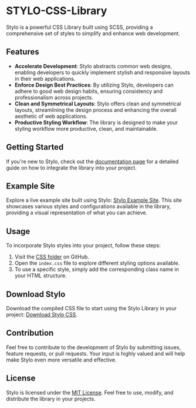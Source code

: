 # STYLO-CSS-Library

Stylo is a powerful CSS Library built using SCSS, providing a comprehensive set of styles to simplify and enhance web development.

## Features

- **Accelerate Development**: Stylo abstracts common web designs, enabling developers to quickly implement stylish and responsive layouts in their web applications.
- **Enforce Design Best Practices**: By utilizing Stylo, developers can adhere to good web design habits, ensuring consistency and professionalism across projects.
- **Clean and Symmetrical Layouts**: Stylo offers clean and symmetrical layouts, streamlining the design process and enhancing the overall aesthetic of web applications.
- **Productive Styling Workflow**: The library is designed to make your styling workflow more productive, clean, and maintainable.

## Getting Started

If you're new to Stylo, check out the [documentation page](#) for a detailed guide on how to integrate the library into your project.

## Example Site

Explore a live example site built using Stylo: [Stylo Example Site](https://amrit-maan2221.github.io/STYLO-CSS-Library/). This site showcases various styles and configurations available in the library, providing a visual representation of what you can achieve.

## Usage

To incorporate Stylo styles into your project, follow these steps:

1. Visit the [CSS folder](https://github.com/Amrit-Maan2221/STYLO-CSS-Library/tree/main/css) on GitHub.
2. Open the `index.css` file to explore different styling options available.
3. To use a specific style, simply add the corresponding class name in your HTML structure.

## Download Stylo

Download the compiled CSS file to start using the Stylo Library in your project: [Download Stylo CSS](https://github.com/Amrit-Maan2221/STYLO-CSS-Library/blob/main/css/index.css).

## Contribution

Feel free to contribute to the development of Stylo by submitting issues, feature requests, or pull requests. Your input is highly valued and will help make Stylo even more versatile and effective.

## License

Stylo is licensed under the [MIT License](https://github.com/Amrit-Maan2221/STYLO-CSS-Library/blob/main/LICENSE). Feel free to use, modify, and distribute the library in your projects.
